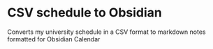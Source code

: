 # CSV schedule to Obsidian
Converts my university schedule in a CSV format to markdown notes formatted for Obsidian Calendar
